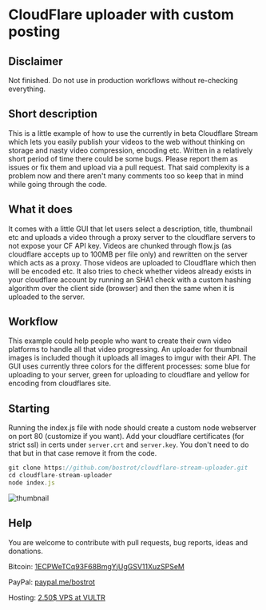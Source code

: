 # CloudFlare uploader with custom posting

## Disclaimer

Not finished. Do not use in production workflows without re-checking everything.

## Short description

This is a little example of how to use the currently in beta Cloudflare Stream which lets you easily publish your videos to the web without thinking on storage and nasty video compression, encoding etc. Written in a relatively short period of time there could be some bugs. Please report them as issues or fix them and upload via a pull request. That said complexity is a problem now and there aren't many comments too so keep that in mind while going through the code.

## What it does

It comes with a little GUI that let users select a description, title, thumbnail etc and uploads a video through a proxy server to the cloudflare servers to not expose your CF API key. Videos are chunked through flow.js (as cloudflare accepts up to 100MB per file only) and rewritten on the server which acts as a proxy. Those videos are uploaded to Cloudflare which then will be encoded etc.
It also tries to check whether videos already exists in your cloudflare account by running an SHA1 check with a custom hashing algorithm over the client side (browser) and then the same when it is uploaded to the server.

## Workflow

This example could help people who want to create their own video platforms to handle all that video progressing. An uploader for thumbnail images is included though it uploads all images to imgur with their API. The GUI uses currently three colors for the different processes: some blue for uploading to your server, green for uploading to cloudflare and yellow for encoding from cloudflares site.

## Starting

Running the index.js file with node should create a custom node webserver on port 80 (customize if you want).
Add your cloudflare certificates (for strict ssl) in certs under `server.crt` and `server.key`. You don't need to do that but in that case remove it from the code.

```js
git clone https://github.com/bostrot/cloudflare-stream-uploader.git
cd cloudflare-stream-uploader
node index.js
```

![thumbnail](https://i.imgur.com/0H8MKUw.png)

## Help

You are welcome to contribute with pull requests, bug reports, ideas and donations.

Bitcoin: [1ECPWeTCq93F68BmgYjUgGSV11XuzSPSeM](https://www.blockchain.com/btc/payment_request?address=1ECPWeTCq93F68BmgYjUgGSV11XuzSPSeM&currency=USD&nosavecurrency=true&message=Bostrot)

PayPal: [paypal.me/bostrot](https://paypal.me/bostrot)

Hosting: [2.50$ VPS at VULTR](https://www.vultr.com/?ref=7505919)